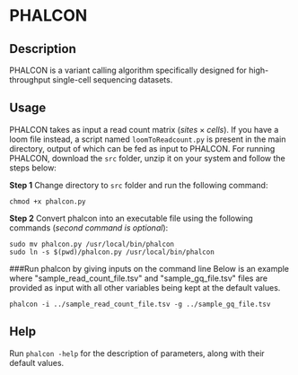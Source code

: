 # PHALCON
## Description
PHALCON is a variant calling algorithm specifically designed for high-throughput single-cell sequencing datasets.
## Usage
PHALCON takes as input a read count matrix $(sites \times cells)$. If you have a loom file instead, a script named ```loomToReadcount.py``` is present in the main directory, output of which can be fed as input to PHALCON.
For running PHALCON, download the ```src``` folder, unzip it on your system and follow the steps below:

**Step 1** Change directory to ```src``` folder and run the following command:
```
chmod +x phalcon.py
```
**Step 2** Convert phalcon into an executable file using the following commands (_second command is optional_):
```
sudo mv phalcon.py /usr/local/bin/phalcon
sudo ln -s $(pwd)/phalcon.py /usr/local/bin/phalcon
```
###Run phalcon by giving inputs on the command line
Below is an example where "sample_read_count_file.tsv" and "sample_gq_file.tsv" files are provided as input with all other variables being kept at the default values.
```
phalcon -i ../sample_read_count_file.tsv -g ../sample_gq_file.tsv
```
## Help
Run ```phalcon -help``` for the description of parameters, along with their default values.

